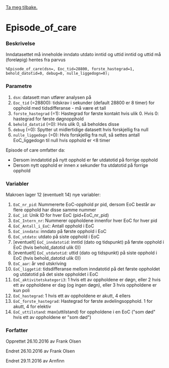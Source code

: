 [Ta meg tilbake.](./)

# Episode_of_care

### Beskrivelse

Inndatasettet må inneholde inndato utdato inntid og uttid
inntid og uttid må (foreløpig) hentes fra parvus

```
%Episode_of_care(dsn=, Eoc_tid=28800, forste_hastegrad=1, behold_datotid=0, debug=0, nulle_liggedogn=0);
```

### Parametre

1. `dsn`: datasett man utfører analysen på
2. `Eoc_tid` (=28800): tidskrav i sekunder (default 28800 er 8 timer) for opphold med tidsdifferanse - må være et tall
3. `forste_hastegrad` (=1): Hastegrad for første kontakt hvis ulik 0. Hvis 0: hastegrad for første døgnopphold
4. `behold_datotid` (=0): Hvis ulik 0, så beholdes disse 
5. `debug` (=0): Spytter ut midlertidige datasett hvis forskjellig fra null
6. `nulle_liggedogn` (=0): Hvis forskjellig fra null, så settes antall EoC_liggedogn til null hvis opphold er <8 timer

Episode of care omfatter da:
- Dersom inndatotid på nytt opphold er før utdatotid på forrige opphold
- Dersom nytt opphold er innen *x* sekunder fra utdatotid på forrige opphold

### Variabler

Makroen lager 12 (eventuelt 14) nye variabler:
1.  `EoC_nr_pid`: Nummererte EoC-opphold pr pid, dersom EoC består av flere opphold har disse samme nummer
2.  `EoC_id`: Unik ID for hver EoC (pid+EoC_nr_pid)
3.  `EoC_Intern_nr`: Nummerer oppholdene innenfor hver EoC for hver pid
4.  `EoC_Antall_i_EoC`: Antall opphold i EoC
5.  `EoC_inndato`: inndato på første opphold i EoC
6.  `EoC_utdato`: utdato på siste opphold i EoC
7.  [eventuelt] `EoC_inndatotid`: inntid (dato og tidspunkt) på første opphold i EoC (hvis behold_datotid ulik 0))
8.  [eventuelt] `EoC_utdatotid`: uttid (dato og tidspunkt) på siste opphold i EoC (hvis behold_datotid ulik 0))
9.  `EoC_aar`: år ved utskriving
10. `EoC_liggetid`: tidsdifferanse mellom inndatotid på det første oppholdet og utdatotid på det siste oppholdet i EoC
11. `EoC_aktivitetskategori3`: 1 hvis ett av oppholdene er døgn, eller 2 hvis ett av oppholdene er dag (og ingen døgn), eller 3 hvis oppholdene er kun poli
12. `EoC_hastegrad`: 1 hvis ett av oppholdene er akutt, 4 ellers
13. `EoC_forste_hastegrad`: Hastegrad for første avdelingsopphold. 1 for akutt, 4 for elektiv
14. `EoC_uttilstand`: max(uttilstand) for oppholdene i en EoC ("som død" hvis ett av oppholdene er "som død")

### Forfatter

Opprettet 26.10.2016 av Frank Olsen

Endret 26.10.2016 av Frank Olsen

Endret 29.11.2016 av Arnfinn

